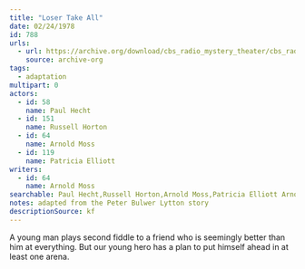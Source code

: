 ```yaml
---
title: "Loser Take All"
date: 02/24/1978
id: 788
urls: 
  - url: https://archive.org/download/cbs_radio_mystery_theater/cbs_radio_mystery_theater-0751-0800.zip/cbs_radio_mystery_theater-0751-0800%2Fcbsrmt_0788_loser_take_all.mp3
    source: archive-org
tags: 
  - adaptation
multipart: 0
actors:  
  - id: 58
    name: Paul Hecht  
  - id: 151
    name: Russell Horton  
  - id: 64
    name: Arnold Moss  
  - id: 119
    name: Patricia Elliott
writers:  
  - id: 64
    name: Arnold Moss
searchable: Paul Hecht,Russell Horton,Arnold Moss,Patricia Elliott Arnold Moss
notes: adapted from the Peter Bulwer Lytton story
descriptionSource: kf
---
```

A young man plays second fiddle to a friend who is seemingly better than him at everything. But our young hero has a plan to put himself ahead in at least one arena.